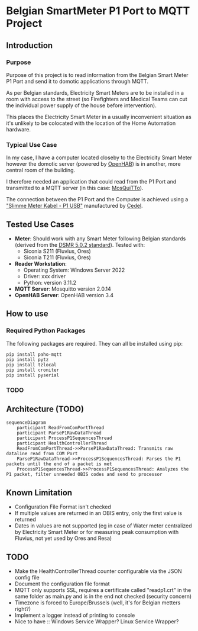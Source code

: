 # Belgian SmartMeter P1 Port to MQTT Project

## Introduction

### Purpose
Purpose of this project is to read information from the Belgian Smart Meter P1 Port and send it to domotic applications through MQTT.

As per Belgian standards, Electricity Smart Meters are to be installed in a room with access to the street (so Firefighters and Medical Teams can cut the individual power supply of the house before intervention).

This places the Electricity Smart Meter in a usually inconvenient situation as it's unlikely to be colocated with the location of the Home Automation hardware.

### Typical Use Case

In my case, I have a computer located closeby to the Electricity Smart Meter however the domotic server (powered by [OpenHAB](https://www.openhab.org/)) is in another, more central room of the building.

I therefore needed an application that could read from the P1 Port and transmitted to a MQTT server (in this case: [MosQuiTTo](https://mosquitto.org/)).

The connection between the P1 Port and the Computer is achieved using a ["Slimme Meter Kabel - P1 USB"](https://webshop.cedel.nl/Slimme-meter-kabel-P1-naar-USB#ProductReviewText) manufactured by [Cedel](https://cedel.nl/).

## Tested Use Cases
* **Meter**: Should work with any Smart Meter following Belgian standards (derived from the [DSMR 5.0.2 standard](https://www.netbeheernederland.nl/_upload/Files/Slimme_meter_15_a727fce1f1.pdf)). Tested with:
    * Siconia S211 (Fluvius, Ores)
    * Siconia T211 (Fluvius, Ores)
* **Reader Workstation**:
    * Operating System: Windows Server 2022
    * Driver: xxx driver
    * Python: version 3.11.2
* **MQTT Server**: Mosquitto version 2.0.14
* **OpenHAB Server**: OpenHAB version 3.4

## How to use

### Required Python Packages

The following packages are required. They can all be installed using pip:

    pip install paho-mqtt
    pip install pytz
    pip install tzlocal
    pip install croniter
    pip install pyserial

### TODO

## Architecture (TODO)

```mermaid
sequenceDiagram
    participant ReadFromComPortThread
    participant ParseP1RawDataThread
    participant ProcessP1SequencesThread
    participant HealthControllerThread
    ReadFromComPortThread->>ParseP1RawDataThread: Transmits raw dataline read from COM Port
    ParseP1RawDataThread->>ProcessP1SequencesThread: Parses the P1 packets until the end of a packet is met
    ProcessP1SequencesThread->>ProcessP1SequencesThread: Analyzes the P1 packet, filter unneeded OBIS codes and send to processor
```

## Known Limitation

* Configuration File Format isn't checked
* If multiple values are returned in an OBIS entry, only the first value is returned
* Dates in values are not supported (eg in case of Water meter centralized by Electricity Smart Meter or for measuring peak consumption with Fluvius, not yet used by Ores and Resa)

## TODO

* Make the HealthControllerThread counter configurable via the JSON config file
* Document the configuration file format
* MQTT only supports SSL, requires a certificate called "readp1.crt" in the same folder as main.py and is in the end not checked (security concern)
* Timezone is forced to Europe/Brussels (well, it's for Belgian metters right?)
* Implement a logger instead of printing to console
* Nice to have :: Windows Service Wrapper? Linux Service Wrapper?
